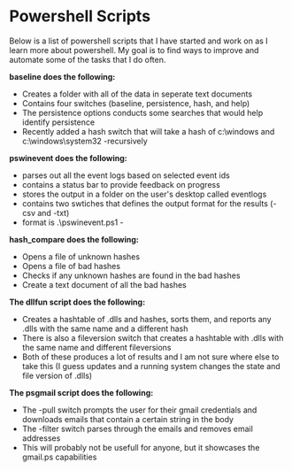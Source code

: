 # Powershell Scripts
Below is a list of powershell scripts that I have started and work on as I learn more about powershell. My goal is to find ways to improve and automate some of the tasks that I do often. 

**baseline does the following:** 
- Creates a folder with all of the data in seperate text documents
- Contains four switches (baseline, persistence, hash, and help)
- The persistence options conducts some searches that would help identify persistence
- Recently added a hash switch that will take a hash of c:\windows and c:\windows\system32 -recursively

**pswinevent does the following:**
- parses out all the event logs based on selected event ids
- contains a status bar to provide feedback on progress
- stores the output in a folder on the user's desktop called eventlogs
- contains two swtiches that defines the output format for the results (-csv and -txt)
- format is .\pswinevent.ps1 -<csv or txt> <filepath to security.evtx>


**hash_compare does the following:**
- Opens a file of unknown hashes
- Opens a file of bad hashes
- Checks if any unknown hashes are found in the bad hashes
- Create a text document of all the bad hashes

**The dllfun script does the following:** 
- Creates a hashtable of .dlls and hashes, sorts them, and reports any .dlls with the same name and a different hash
- There is also a fileversion switch that creates a hashtable with .dlls with the same name and different fileversions
- Both of these produces a lot of results and I am not sure where else to take this (I guess updates and a running system changes the state and file version of .dlls)

**The psgmail script does the following:**
- The -pull switch prompts the user for their gmail credentials and downloads emails that contain a certain string in the body
- The -filter switch parses through the emails and removes email addresses
- This will probably not be usefull for anyone, but it showcases the gmail.ps capabilities

